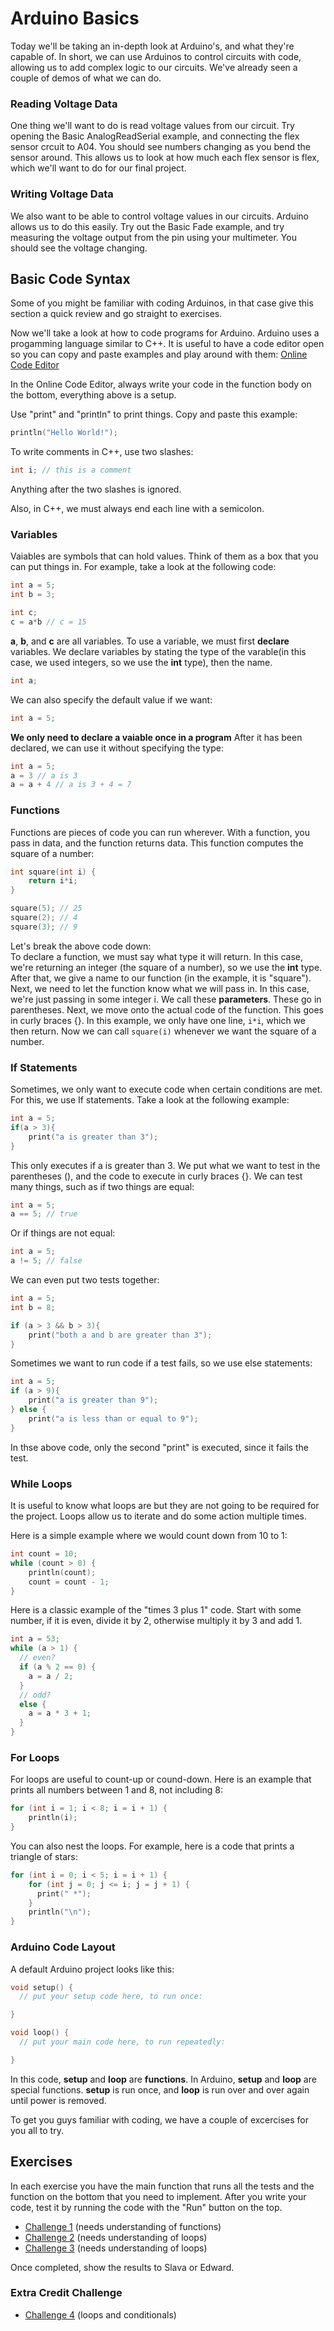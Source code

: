 # Arduino Basics

Today we'll be taking an in-depth look at Arduino's, and what they're capable of. In short, we can use Arduinos to control circuits with code, allowing us to add complex logic to our circuits. We've already seen a couple of demos of what we can do.

### Reading Voltage Data

One thing we'll want to do is read voltage values from our circuit. Try opening the Basic AnalogReadSerial example, and connecting the flex sensor crcuit to A04. You should see numbers changing as you bend the sensor around. This allows us to look at how much each flex sensor is flex, which we'll want to do for our final project. 

### Writing Voltage Data

We also want to be able to control voltage values in our circuits. Arduino allows us to do this easily. Try out the Basic Fade example, and try measuring the voltage output from the pin using your multimeter. You should see the voltage changing.

## Basic Code Syntax

Some of you might be familiar with coding Arduinos, in that case give this section a quick review and go straight to exercises.

Now we'll take a look at how to code programs for Arduino. Arduino uses a progamming language similar to C++. It is useful to have a code editor open so you can copy and paste examples and play around with them:
[Online Code Editor](./cpp_shell/cpp_shell.html)

In the Online Code Editor, always write your code in the function body on the bottom, everything above is a setup.

Use "print" and "println" to print things. Copy and paste this example:

```c++
println("Hello World!");
```

To write comments in C++, use two slashes:

```c++
int i; // this is a comment
```

Anything after the two slashes is ignored.

Also, in C++, we must always end each line with a semicolon.

### Variables

Vaiables are symbols that can hold values. Think of them as a box that you can put things in. For example, take a look at the following code:

```c++
int a = 5;
int b = 3;

int c;
c = a*b // c = 15
```

__a__, __b__, and __c__ are all variables. To use a variable, we must first **declare** variables. We declare variables by stating the type of the varable(in this case, we used integers, so we use the __int__ type), then the name.

```c++
int a;
```

We can also specify the default value if we want:

```c++
int a = 5;
```

**We only need to declare a vaiable once in a program** After it has been declared, we can use it without specifying the type:

```c++
int a = 5;
a = 3 // a is 3
a = a + 4 // a is 3 + 4 = 7
```

### Functions

Functions are pieces of code you can run wherever. With a function, you pass in data, and the function returns data. This function computes the square of a number:

```c++
int square(int i) {
    return i*i;
}

square(5); // 25
square(2); // 4
square(3); // 9

```

Let's break the above code down:  
To declare a function, we must say what type it will return. In this case, we're returning an integer (the square of a number), so we use the **int** type. After that, we give a name to our function (in the example, it is "square"). Next, we need to let the function know what we will pass in. In this case, we're just passing in some integer i. We call these **parameters**. These go in parentheses. Next, we move onto the actual code of the function. This goes in curly braces {}. In this example, we only have one line, `i*i`, which we then return. Now we can call `square(i)` whenever we want the square of a number.

### If Statements

Sometimes, we only want to execute code when certain conditions are met. For this, we use If statements. Take a look at the following example:

```c++
int a = 5;
if(a > 3){
    print("a is greater than 3");
}
```

This only executes if a is greater than 3. We put what we want to test in the parentheses (), and the code to execute in curly braces {}. We can test many things, such as if two things are equal:
```c++
int a = 5;
a == 5; // true
```

Or if things are not equal:

```c++
int a = 5;
a != 5; // false
```

We can even put two tests together:

```c++
int a = 5;
int b = 8;

if (a > 3 && b > 3){
    print("both a and b are greater than 3");
}
```

Sometimes we want to run code if a test fails, so we use else statements:

```c++
int a = 5;
if (a > 9){
    print("a is greater than 9");
} else {
    print("a is less than or equal to 9");
}
```
In thse above code, only the second "print" is executed, since it fails the test.

### While Loops

It is useful to know what loops are but they are not going to be required for the project. Loops allow us to iterate and do some action multiple times.

Here is a simple example where we would count down from 10 to 1:

```c++
int count = 10;
while (count > 0) {
    println(count);
    count = count - 1;
}
```

Here is a classic example of the "times 3 plus 1" code. Start with some number, if it is even, divide it by 2, otherwise multiply it by 3 and add 1.

```c++
int a = 53;
while (a > 1) {
  // even?
  if (a % 2 == 0) {
    a = a / 2;
  }
  // odd?
  else {
    a = a * 3 + 1;
  }
}
```

### For Loops
For loops are useful to count-up or cound-down. Here is an example that prints all numbers between 1 and 8, not including 8:

```c++
for (int i = 1; i < 8; i = i + 1) {
    println(i);
}
```

You can also nest the loops. For example, here is a code that prints a triangle of stars:


```c++
for (int i = 0; i < 5; i = i + 1) {
    for (int j = 0; j <= i; j = j + 1) {
      print(" *");
    }
    println("\n");
}
```

### Arduino Code Layout

A default Arduino project looks like this:

```c++
void setup() {
  // put your setup code here, to run once:

}

void loop() {
  // put your main code here, to run repeatedly:

}
```

In this code, __setup__ and __loop__ are **functions**. In Arduino, __setup__ and __loop__ are special functions. __setup__ is run once, and __loop__ is run over and over again until power is removed.

To get you guys familiar with coding, we have a couple of excercises for you all to try. 

## Exercises

In each exercise you have the main function that runs all the tests and the function on the bottom that you need to implement. After you write your code, test it by running the code with the "Run" button on the top.

- [Challenge 1](./cpp_shell/challenge1.html) (needs understanding of functions)
- [Challenge 2](./cpp_shell/challenge2.html) (needs understanding of loops)
- [Challenge 3](./cpp_shell/fibbochallenge.html) (needs understanding of loops)

Once completed, show the results to Slava or Edward.

### Extra Credit Challenge

- [Challenge 4](./cpp_shell/challenge4.html) (loops and conditionals)
